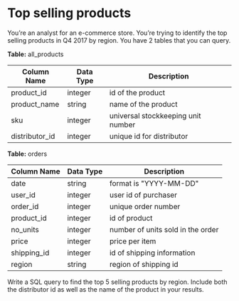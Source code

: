 # Top selling products

You’re an analyst for an e-commerce store. You’re trying to identify the top selling products in Q4 2017 by region. You have 2 tables that you can query.

**Table:** all_products

| Column Name | Data Type | Description |
|-------------|-----------|-------------|
| product_id | integer | id of the product |
| product_name | string | name of the product |
| sku | integer | universal stockkeeping unit number |
| distributor_id | integer | unique id for distributor |

**Table:** orders

| Column Name | Data Type | Description |
|-------------|-----------|-------------|
| date | string | format is "YYYY-MM-DD" |
| user_id | integer | user id of purchaser |
| order_id | integer | unique order number |
| product_id | integer | id of product |
| no_units | integer | number of units sold in the order |
| price | integer | price per item |
| shipping_id | integer | id of shipping information |
| region | string | region of shipping id |

Write a SQL query to find the top 5 selling products by region. Include both the distributor id as well as the name of the product in your results.
